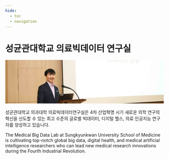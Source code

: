 ```yaml
---
hide:
  - toc
  - navigation
---
```


# **성균관대학교 의료빅데이터 연구실** 

![Header](_assets/header.jpg)

성균관대학교 의과대학 의료빅데이터연구실은 4차 산업혁명 시기 새로운 의학 연구의 혁신을 선도할 수 있는
최고 수준의 글로벌 빅데이터, 디지털 헬스, 의료 인공지능 연구자를 양성하고 있습니다.

The Medical Big Data Lab at Sungkyunkwan University School of Medicine is
cultivating top-notch global big data, digital health, and medical artificial intelligence researchers
who can lead new medical research innovations during the Fourth Industrial Revolution.